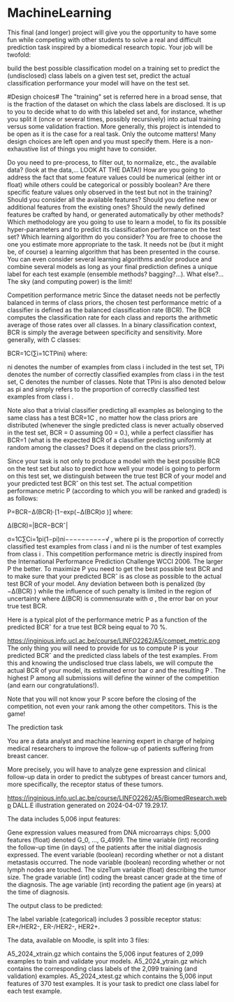 # MachineLearning

This final (and longer) project will give you the opportunity to have some fun while competing with other students to solve a real and difficult prediction task inspired by a biomedical research topic. Your job will be twofold:

build the best possible classification model on a training set to predict the (undisclosed) class labels on a given test set,
predict the actual classification performance your model will have on the test set.

#Design choices#
The "training" set is referred here in a broad sense, that is the fraction of the dataset on which the class labels are disclosed. It is up to you to decide what to do with this labeled set and, for instance, whether you split it (once or several times, possibly recursively) into actual training versus some validation fraction. More generally, this project is intended to be open as it is the case for a real task. Only the outcome matters! Many design choices are left open and you must specify them. Here is a non-exhaustive list of things you might have to consider.

Do you need to pre-process, to filter out, to normalize, etc., the available data? (look at the data,... LOOK AT THE DATA!)
How are you going to address the fact that some feature values could be numerical (either int or float) while others could be categorical or possibly boolean? Are there specific feature values only observed in the test but not in the training?
Should you consider all the available features? Should you define new or additional features from the existing ones? Should the newly defined features be crafted by hand, or generated automatically by other methods?
Which methodology are you going to use to learn a model, to fix its possible hyper-parameters and to predict its classification performance on the test set?
Which learning algorithm do you consider? You are free to choose the one you estimate more appropriate to the task. It needs not be (but it might be, of course) a learning algorithm that has been presented in the course. You can even consider several learning algorithms and/or produce and combine several models as long as your final prediction defines a unique label for each test example (ensemble methods? bagging?...).
What else?... The sky (and computing power) is the limit!

Competition performance metric
Since the dataset needs not be perfectly balanced in terms of class priors, the chosen test performance metric of a classifier is defined as the balanced classification rate (BCR). The BCR computes the classification rate for each class and reports the arithmetic average of those rates over all classes. In a binary classification context, BCR is simply the average between specificity and sensitivity. More generally, with C
 classes:

BCR=1C(∑i=1CTPini)
where:

ni
 denotes the number of examples from class i
 included in the test set,
TPi
 denotes the number of correctly classified examples from class i
 in the test set,
C
 denotes the number of classes.
Note that TPini
 is also denoted below as pi
 and simply refers to the proportion of correctly classified test examples from class i
.

Note also that a trivial classifier predicting all examples as belonging to the same class has a test BCR=1C
, no matter how the class priors are distributed (whenever the single predicted class is never actually observed in the test set, BCR = 0 assuming 00
 = 0.), while a perfect classifier has BCR=1
 (what is the expected BCR of a classifier predicting uniformly at random among the classes? Does it depend on the class priors?).

Since your task is not only to produce a model with the best possible BCR on the test set but also to predict how well your model is going to perform on this test set, we distinguish between the true test BCR
 of your model and your predicted test BCRˆ
 on this test set. The actual competition performance metric P
 (according to which you will be ranked and graded) is as follows:

P=BCR−Δ(BCR)⋅[1−exp(−Δ(BCR)σ )]
where:

Δ(BCR)=|BCR−BCRˆ|

σ=1C∑Ci=1pi(1−pi)ni−−−−−−−−−−√
, where pi
 is the proportion of correctly classified test examples from class i
 and ni
 is the number of test examples from class i
.
This competition performance metric is directly inspired from the International Performance Prediction Challenge WCCI 2006. The larger P
 the better. To maximize P
 you need to get the best possible test BCR
 and to make sure that your predicted BCRˆ
 is as close as possible to the actual test BCR
 of your model. Any deviation between both is penalized (by −Δ(BCR)
) while the influence of such penalty is limited in the region of uncertainty where Δ(BCR)
 is commensurate with σ
, the error bar on your true test BCR.

Here is a typical plot of the performance metric P
 as a function of the predicted BCRˆ
 for a true test BCR
 being equal to 70 %.

https://inginious.info.ucl.ac.be/course/LINFO2262/A5/compet_metric.png
The only thing you will need to provide for us to compute P
 is your predicted BCRˆ
 and the predicted class labels of the test examples. From this and knowing the undisclosed true class labels, we will compute the actual BCR
 of your model, its estimated error bar σ
 and the resulting P
. The highest P
 among all submissions will define the winner of the competition (and earn our congratulations!).

Note that you will not know your P
 score before the closing of the competition, not even your rank among the other competitors. This is the game!


The prediction task

You are a data analyst and machine learning expert in charge of helping medical researchers to improve the follow-up of patients suffering from breast cancer.

More precisely, you will have to analyze gene expression and clinical follow-up data in order to predict the subtypes of breast cancer tumors and, more specifically, the receptor status of these tumors.

https://inginious.info.ucl.ac.be/course/LINFO2262/A5/BiomedResearch.webp
DALL.E illustration generated on 2024-04-07 19.29.17.


The data includes 5,006 input features:

Gene expression values measured from DNA microarrays chips: 5,000 features (float) denoted G_0, ..., G_4999.
The time variable (int) recording the follow-up time (in days) of the patients after the initial diagnosis expressed.
The event variable (boolean) recording whether or not a distant metastasis occurred.
The node variable (boolean) recording whether or not lymph nodes are touched.
The sizeTum variable (float) describing the tumor size.
The grade variable (int) coding the breast cancer grade at the time of the diagnosis.
The age variable (int) recording the patient age (in years) at the time of diagnosis.

The output class to be predicted:

The label variable (categorical) includes 3 possible receptor status: ER+/HER2-, ER-/HER2-, HER2+.


The data, available on Moodle, is split into 3 files:

A5_2024_xtrain.gz which contains the 5,006 input features of 2,099 examples to train and validate your models.
A5_2024_ytrain.gz which contains the corresponding class labels of the 2,099 training (and validation) examples.
A5_2024_xtest.gz which contains the 5,006 input features of 370 test examples. It is your task to predict one class label for each test example.
